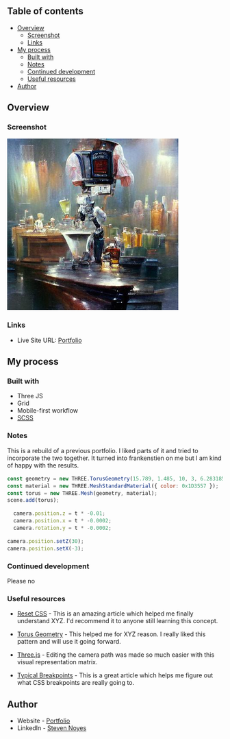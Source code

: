 ## Table of contents

- [Overview](#overview)
  - [Screenshot](#screenshot)
  - [Links](#links)
- [My process](#my-process)
  - [Built with](#built-with)
  - [Notes](#notes)
  - [Continued development](#continued-development)
  - [Useful resources](#useful-resources)
- [Author](#author)

## Overview

### Screenshot

![](./assets/img/tipsyRobot.jpg)


### Links

- Live Site URL: [Portfolio](https://stevenmnoyes.com/)

## My process

### Built with
- Three JS
- Grid
- Mobile-first workflow
- [SCSS](https://blog.logrocket.com/the-definitive-guide-to-scss/)

### Notes

This is a rebuild of a previous portfolio. I liked parts of it and tried to incorporate the two 
together. It turned into frankenstien on me but I am kind of happy with the results. 


```js
const geometry = new THREE.TorusGeometry(15.789, 1.485, 10, 3, 6.283185);
const material = new THREE.MeshStandardMaterial({ color: 0x1D3557 });
const torus = new THREE.Mesh(geometry, material);
scene.add(torus);
```
```js
  camera.position.z = t * -0.01;
  camera.position.x = t * -0.0002;
  camera.rotation.y = t * -0.0002;
```
```js
camera.position.setZ(30);
camera.position.setX(-3);
```
### Continued development

Please no

### Useful resources

- [Reset CSS](https://meyerweb.com/eric/tools/css/reset/) - This is an amazing article which helped me finally understand XYZ. I'd recommend it to anyone still learning this concept.

- [Torus Geometry](https://threejs.org/docs/#api/en/geometries/TorusGeometry) - This helped me for XYZ reason. I really liked this pattern and will use it going forward.

- [Three.js](https://threejs.org/editor/) - Editing the camera path was made so much easier with this visual representation matrix.

- [Typical Breakpoints](https://www.w3schools.com/howto/howto_css_media_query_breakpoints.asp) - This is a great article which helps me figure out what CSS breakpoints are really going to.

## Author

- Website - [Portfolio](https://www.stevenmnoyes.com)
- LinkedIn - [Steven Noyes](https://www.linkedin.com/in/steven-noyes/)